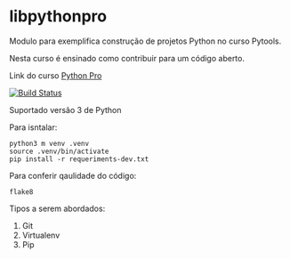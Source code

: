 # libpythonpro
Modulo para exemplifica construção de projetos Python no curso Pytools.

Nesta curso é ensinado como contribuir para um código aberto.

Link do curso [Python Pro](https://www.python.pro.br/)


[![Build Status](https://travis-ci.org/carlosnasc88/libpythonpro.svg?branch=main)](https://travis-ci.org/carlosnasc88/libpythonpro)

Suportado versão 3 de Python

Para isntalar:
```console
python3 m venv .venv
source .venv/bin/activate
pip install -r requeriments-dev.txt
```
Para conferir qaulidade do código:
```consele
flake8
```
Tipos a serem abordados:
1. Git
2. Virtualenv
3. Pip